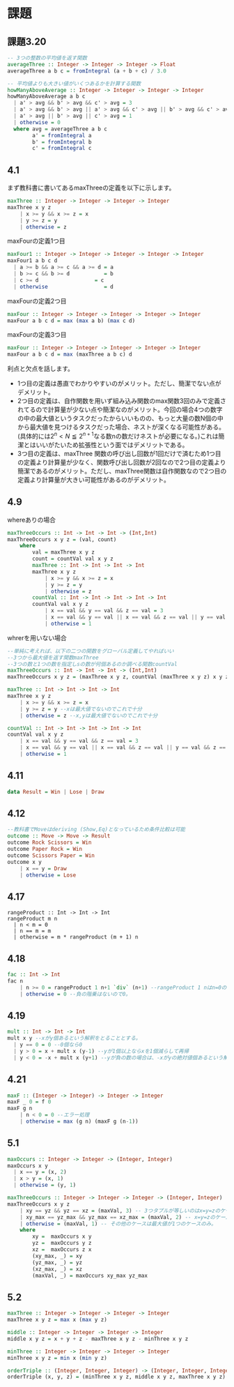 # 課題

## 課題3.20

```haskell
-- 3つの整数の平均値を返す関数
averageThree :: Integer -> Integer -> Integer -> Float
averageThree a b c = fromIntegral (a + b + c) / 3.0

-- 平均値よりも大きい値がいくつあるかを計算する関数
howManyAboveAverage :: Integer -> Integer -> Integer -> Integer
howManyAboveAverage a b c
  | a' > avg && b' > avg && c' > avg = 3
  | a' > avg && b' > avg || a' > avg && c' > avg || b' > avg && c' > avg = 2
  | a' > avg || b' > avg || c' > avg = 1
  | otherwise = 0
  where avg = averageThree a b c
        a' = fromIntegral a
        b' = fromIntegral b
        c' = fromIntegral c
```

## 4.1

まず教科書に書いてあるmaxThreeの定義を以下に示します。
```haskell
maxThree :: Integer -> Integer -> Integer -> Integer
maxThree x y z
    | x >= y && x >= z = x
    | y >= z = y
    | otherwise = z
```
maxFourの定義1つ目
```haskell
maxFour1 :: Integer -> Integer -> Integer -> Integer -> Integer
maxFour1 a b c d
  | a >= b && a >= c && a >= d = a
  | b >= c && b >= d           = b
  | c >= d                  = c
  | otherwise                  = d
```

maxFourの定義2つ目
```haskell
maxFour :: Integer -> Integer -> Integer -> Integer -> Integer
maxFour a b c d = max (max a b) (max c d)
```

maxFourの定義3つ目
```haskell
maxFour :: Integer -> Integer -> Integer -> Integer -> Integer
maxFour a b c d = max (maxThree a b c) d

```

利点と欠点を話します。
* 1つ目の定義は愚直でわかりやすいのがメリット。ただし、簡潔でない点がデメリット。
* 2つ目の定義は、自作関数を用いず組み込み関数のmax関数3回のみで定義されてるので計算量が少ない点や簡潔なのがメリット。今回の場合4つの数字の中の最大値というタスクだったからいいものの、もっと大量の数N個の中から最大値を見つけるタスクだった場合、ネストが深くなる可能性がある。(具体的には$2^n < N \leqq 2^{n+1}$なる数nの数だけネストが必要になる。)これは簡潔とはいいがたいため拡張性という面ではデメリットである。
* 3つ目の定義は、maxThree 関数の呼び出し回数が1回だけで済むため1つ目の定義より計算量が少なく、関数呼び出し回数が2回なので2つ目の定義より簡潔であるのがメリット。ただし、maxThree関数は自作関数なので2つ目の定義より計算量が大きい可能性があるのがデメリット。

## 4.9

whereありの場合
```haskell
maxThreeOccurs :: Int -> Int -> Int -> (Int,Int)
maxThreeOccurs x y z = (val, count)
    where
        val = maxThree x y z
        count = countVal val x y z
        maxThree :: Int -> Int -> Int -> Int
        maxThree x y z
            | x >= y && x >= z = x
            | y >= z = y
            | otherwise = z
        countVal :: Int -> Int -> Int -> Int -> Int
        countVal val x y z
            | x == val && y == val && z == val = 3
            | x == val && y == val || x == val && z == val || y == val && z == val = 2
            | otherwise = 1
```

whrerを用いない場合
```haskell
--単純に考えれば、以下の二つの関数をグローバル定義してやればいい
--3つから最大値を返す関数maxThree
--3つの数と1つの数を指定しsの数が何個あるのか調べる関数countVal
maxThreeOccurs :: Int -> Int -> Int -> (Int,Int)
maxThreeOccurs x y z = (maxThree x y z, countVal (maxThree x y z) x y z)

maxThree :: Int -> Int -> Int -> Int
maxThree x y z
    | x >= y && x >= z = x 
    | y >= z = y --xは最大値でないのでこれで十分
    | otherwise = z --x,yは最大値でないのでこれで十分

countVal :: Int -> Int -> Int -> Int -> Int
countVal val x y z
    | x == val && y == val && z == val = 3
    | x == val && y == val || x == val && z == val || y == val && z == val = 2
    | otherwise = 1
```

## 4.11

```haskell
data Result = Win | Lose | Draw
```

## 4.12

```haskell
--教科書でMoveはderiving (Show,Eq)となっているため条件比較は可能
outcome :: Move -> Move -> Result
outcome Rock Scissors = Win
outcome Paper Rock = Win
outcome Scissors Paper = Win
outcome x y 
    | x == y = Draw
    | otherwise = Lose
```

## 4.17

```haskll
rangeProduct :: Int -> Int -> Int
rangeProduct m n
  | n < m = 0
  | n == m = m
  | otherwise = m * rangeProduct (m + 1) n
```

## 4.18

```haskell
fac :: Int -> Int
fac n 
    | n >= 0 = rangeProduct 1 n+1 `div` (n+1) --rangeProduct 1 nはn=0の時0を返してしまうので、このような処理にした。
    | otherwise = 0 --負の階乗はないので0。
```

## 4.19

```haskell
mult :: Int -> Int -> Int
mult x y --xがy個あるという解釈をとることとする。
  | y == 0 = 0 --0個なら0
  | y > 0 = x + mult x (y-1) --yが1個以上ならxを1個減らして再帰
  | y < 0 = -x + mult x (y+1) --yが負の数の場合は、-xがyの絶対値個あるという解釈
```

## 4.21

```haskell
maxF :: (Integer -> Integer) -> Integer -> Integer
maxF _ 0 = f 0
maxF g n 
    | n < 0 = 0 --エラー処理
    | otherwise = max (g n) (maxF g (n-1))
```

## 5.1

```haskell
maxOccurs :: Integer -> Integer -> (Integer, Integer)
maxOccurs x y
  | x == y = (x, 2)
  | x > y = (x, 1)
  | otherwise = (y, 1)

maxThreeOccurs :: Integer -> Integer -> Integer -> (Integer, Integer)
maxThreeOccurs x y z 
    | xy == yz && yz == xz = (maxVal, 3) -- 3つタプルが等しいのはx=y=zのケースのみ
    | xy_max == yz_max && yz_max == xz_max = (maxVal, 2) -- x=y=zのケースを除くと、この条件に対応するケースは最大値が2つあるケースのみ
    | otherwise = (maxVal, 1) -- その他のケースは最大値が1つのケースのみ。
    where
        xy =  maxOccurs x y
        yz =  maxOccurs y z
        xz =  maxOccurs z x
        (xy_max, _) = xy
        (yz_max, _) = yz
        (xz_max, _) = xz
        (maxVal, _) = maxOccurs xy_max yz_max
```

## 5.2

```haskell
maxThree :: Integer -> Integer -> Integer -> Integer
maxThree x y z = max x (max y z)

middle :: Integer -> Integer -> Integer -> Integer
middle x y z = x + y + z - maxThree x y z - minThree x y z

minThree :: Integer -> Integer -> Integer -> Integer
minThree x y z = min x (min y z)

orderTriple :: (Integer, Integer, Integer) -> (Integer, Integer, Integer)
orderTriple (x, y, z) = (minThree x y z, middle x y z, maxThree x y z)
```
